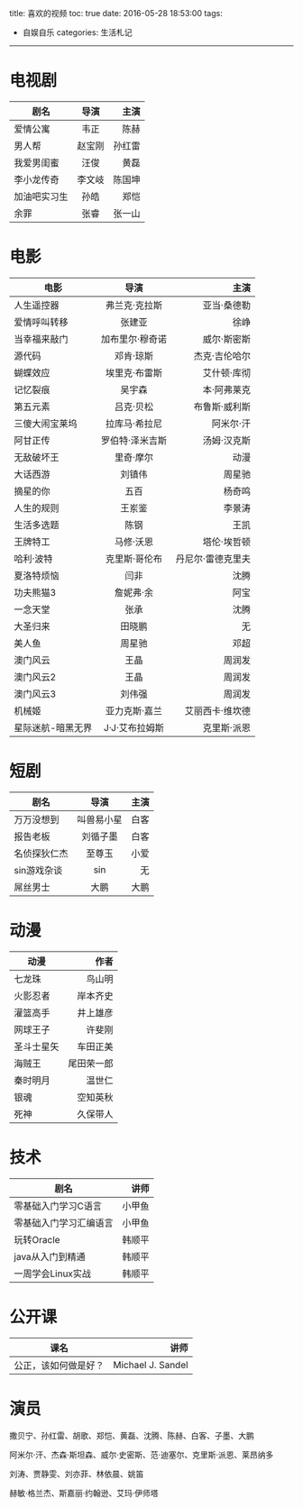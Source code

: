 title: 喜欢的视频
toc: true
date: 2016-05-28 18:53:00
tags:
- 自娱自乐
categories: 生活札记
---

# 电视剧

| 剧名      |  导演 | 主演   |
| --------   | :----: | -----:  | 
| 爱情公寓 |  韦正 | 陈赫  |
| 男人帮 | 赵宝刚 | 孙红雷 |
| 我爱男闺蜜 | 汪俊 | 黄磊 |
| 李小龙传奇 | 李文岐 | 陈国坤 |
| 加油吧实习生 | 孙皓 | 郑恺 |
| 余罪 | 张睿 | 张一山 |

<!--more-->

# 电影

| 电影     |  导演   | 主演 | 
| --------   | :----:  | -----:  | 
| 人生遥控器 | 弗兰克·克拉斯 | 亚当·桑德勒  |
| 爱情呼叫转移   | 张建亚    | 徐峥 |
| 当幸福来敲门 | 加布里尔·穆奇诺 | 威尔·斯密斯 |
| 源代码 | 邓肯·琼斯 | 杰克·吉伦哈尔 |
| 蝴蝶效应 | 埃里克·布雷斯 | 艾什顿·库彻 |
| 记忆裂痕 | 吴宇森 | 本·阿弗莱克 |
| 第五元素 | 吕克·贝松 | 布鲁斯·威利斯 |
| 三傻大闹宝莱坞 | 拉库马·希拉尼 | 阿米尔·汗 |
| 阿甘正传 | 罗伯特·泽米吉斯 | 汤姆·汉克斯 |
| 无敌破坏王 | 里奇·摩尔 | 动漫 |
| 大话西游 | 刘镇伟 | 周星驰 |
| 摘星的你 | 五百 | 杨奇鸣 |
| 人生的规则 | 王岽鉴 | 李景涛 |
| 生活多选题 | 陈钢 | 王凯 |
| 王牌特工 | 马修·沃恩 | 塔伦·埃哲顿 |
| 哈利·波特 | 克里斯·哥伦布 | 丹尼尔·雷德克里夫 |
| 夏洛特烦恼 | 闫非 | 沈腾 |
| 功夫熊猫3 | 詹妮弗·余 | 阿宝 |
| 一念天堂 | 张承 | 沈腾 |
| 大圣归来 | 田晓鹏 | 无 |
| 美人鱼 | 周星驰 | 邓超 |
| 澳门风云 | 王晶 | 周润发 |
| 澳门风云2 | 王晶 | 周润发 | 
| 澳门风云3 | 刘伟强 | 周润发 |
| 机械姬 | 亚力克斯·嘉兰 | 艾丽西卡·维坎德 |
| 星际迷航-暗黑无界 | J·J·艾布拉姆斯 | 克里斯·派恩 |


# 短剧

| 剧名 | 导演 | 主演 |
| --------   | :----: | -----: | 
| 万万没想到 | 叫兽易小星 | 白客 |
| 报告老板 | 刘循子墨 | 白客 |
| 名侦探狄仁杰 | 至尊玉 | 小爱 |
| sin游戏杂谈 | sin | 无 |
| 屌丝男士 | 大鹏 | 大鹏 |

# 动漫

| 动漫 | 作者 |
| --------   | -----:  | 
| 七龙珠 | 鸟山明 |
| 火影忍者 | 岸本齐史 |
| 灌篮高手 | 井上雄彦 |
| 网球王子 | 许斐刚 |
| 圣斗士星矢 | 车田正美 |
| 海贼王 | 尾田荣一郎 |
| 秦时明月 | 温世仁 |
| 银魂 | 空知英秋 |
| 死神 | 久保带人 |

# 技术

| 剧名 | 讲师 |
| --------   | -----:  | 
| 零基础入门学习C语言 | 小甲鱼 |
| 零基础入门学习汇编语言 | 小甲鱼 |
| 玩转Oracle | 韩顺平 |
| java从入门到精通 | 韩顺平 |
| 一周学会Linux实战 | 韩顺平 |

# 公开课
| 课名 | 讲师 |
| --------   | -----:  | 
| 公正，该如何做是好？| Michael J. Sandel |

# 演员
撒贝宁、孙红雷、胡歌、郑恺、黄磊、沈腾、陈赫、白客、子墨、大鹏

阿米尔·汗、杰森·斯坦森、威尔·史密斯、范·迪塞尔、克里斯·派恩、莱昂纳多

刘涛、贾静雯、刘亦菲、林依晨、姚笛

赫敏·格兰杰、斯嘉丽·约翰逊、艾玛·伊师塔


